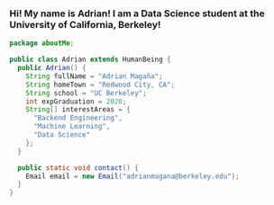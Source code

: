 ### Hi! My name is Adrian! I am a Data Science student at the University of California, Berkeley!

```java
package aboutMe;

public class Adrian extends HumanBeing {
  public Adrian() {
    String fullName = "Adrian Magaña";
    String homeTown = "Redwood City, CA";
    String school = "UC Berkeley";
    int expGraduation = 2026;
    String[] interestAreas = {
      "Backend Engineering",
      "Machine Learning",
      "Data Science"
    };
  }

  public static void contact() {
    Email email = new Email("adrianmagana@berkeley.edu");
  }
}
```
